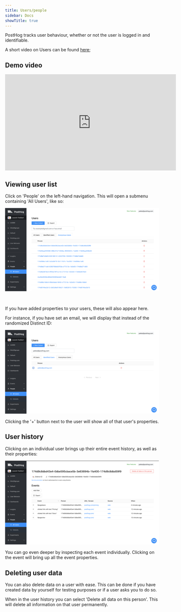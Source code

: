 ```yaml
---
title: Users/people
sidebar: Docs
showTitle: true
---
```


PostHog tracks user behaviour, whether or not the user is logged in and identifiable.

A short video on Users can be found [here](https://youtu.be/8_SsZW1v56Q);

## Demo video

<iframe width="560" height="315" src="https://www.youtube.com/embed/GtSSxmOdyk4" frameborder="0" allow="accelerometer; autoplay; clipboard-write; encrypted-media; gyroscope; picture-in-picture" allowfullscreen></iframe>

## Viewing user list

Click on 'People' on the left-hand navigation. This will open a submenu containing 'All Users', like so:

![Users page](../../images/features/people/people-page.png)

<br />

If you have added properties to your users, these will also appear here. 

For instance, if you have set an email, we will display that instead of the randomized Distinct ID:

![User with email](../../images/features/people/user-email.png)

Clicking the '+' button next to the user will show all of that user's properties. 

## User history

Clicking on an individual user brings up their entire event history, as well as their properties:

![Person page](../../images/features/people/person-page.png)

You can go even deeper by inspecting each event individually. Clicking on the event will bring up all the event properties. 

## Deleting user data

You can also delete data on a user with ease. This can be done if you have created data by yourself for testing purposes or if a user asks you to do so.

When in the user history you can select 'Delete all data on this person'. This will delete all information on that user permanently.
